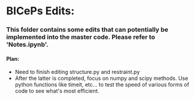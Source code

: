 # BICePs Edits:
### This folder contains some edits that can potentially be implemented into the master code. Please refer to 'Notes.ipynb'.

#### Plan:
  * Need to finish editing structure.py and restraint.py 
  * After the latter is completed, focus on numpy and scipy methods.  Use python functions like timeit, etc... to test the speed of various forms of code to see what's most efficient. 


